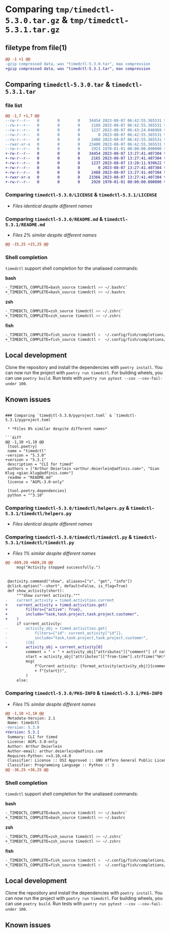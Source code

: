 # Comparing `tmp/timedctl-5.3.0.tar.gz` & `tmp/timedctl-5.3.1.tar.gz`

## filetype from file(1)

```diff
@@ -1 +1 @@
-gzip compressed data, was "timedctl-5.3.0.tar", max compression
+gzip compressed data, was "timedctl-5.3.1.tar", max compression
```

## Comparing `timedctl-5.3.0.tar` & `timedctl-5.3.1.tar`

### file list

```diff
@@ -1,7 +1,7 @@
--rw-r--r--   0        0        0    34454 2023-08-07 06:42:55.365531 timedctl-5.3.0/LICENSE
--rw-r--r--   0        0        0     2168 2023-08-07 06:42:55.365531 timedctl-5.3.0/README.md
--rw-r--r--   0        0        0     1237 2023-08-07 06:43:24.046969 timedctl-5.3.0/pyproject.toml
--rw-r--r--   0        0        0        0 2023-08-07 06:42:55.365531 timedctl-5.3.0/timedctl/__init__.py
--rw-r--r--   0        0        0     2488 2023-08-07 06:42:55.365531 timedctl-5.3.0/timedctl/helpers.py
--rwxr-xr-x   0        0        0    23400 2023-08-07 06:42:55.365531 timedctl-5.3.0/timedctl/timedctl.py
--rw-r--r--   0        0        0     2923 1970-01-01 00:00:00.000000 timedctl-5.3.0/PKG-INFO
+-rw-r--r--   0        0        0    34454 2023-08-07 13:27:41.407304 timedctl-5.3.1/LICENSE
+-rw-r--r--   0        0        0     2165 2023-08-07 13:27:41.407304 timedctl-5.3.1/README.md
+-rw-r--r--   0        0        0     1237 2023-08-07 13:28:11.939622 timedctl-5.3.1/pyproject.toml
+-rw-r--r--   0        0        0        0 2023-08-07 13:27:41.407304 timedctl-5.3.1/timedctl/__init__.py
+-rw-r--r--   0        0        0     2488 2023-08-07 13:27:41.407304 timedctl-5.3.1/timedctl/helpers.py
+-rwxr-xr-x   0        0        0    23366 2023-08-07 13:27:41.407304 timedctl-5.3.1/timedctl/timedctl.py
+-rw-r--r--   0        0        0     2920 1970-01-01 00:00:00.000000 timedctl-5.3.1/PKG-INFO
```

### Comparing `timedctl-5.3.0/LICENSE` & `timedctl-5.3.1/LICENSE`

 * *Files identical despite different names*

### Comparing `timedctl-5.3.0/README.md` & `timedctl-5.3.1/README.md`

 * *Files 2% similar despite different names*

```diff
@@ -15,25 +15,25 @@
 ```
 
 ### Shell completion
 `timedctl` support shell completion for the unaliased commands:
 
 **bash**
 ```bash
-_TIMEDCTL_COMPLETE=bash_source timedctl >> ~/.bashrc`
+_TIMEDCTL_COMPLETE=bash_source timedctl >> ~/.bashrc
 ```
 
 **zsh**
 ```bash
-_TIMEDCTL_COMPLETE=zsh_source timedctl >> ~/.zshrc`
+_TIMEDCTL_COMPLETE=zsh_source timedctl >> ~/.zshrc
 ```
 
 **fish**
 ```bash
-_TIMEDCTL_COMPLETE=fish_source timedctl >  ~/.config/fish/completions/timedctl.fish`
+_TIMEDCTL_COMPLETE=fish_source timedctl >  ~/.config/fish/completions/timedctl.fish
 ```
 
 ## Local development
 Clone the repository and install the dependencies with `poetry install`. You can now run the project with `poetry run timedctl`. For building wheels, you can use `poetry build`.
 Run tests with `poetry run pytest --cov --cov-fail-under 100`.
 
 ## Known issues
```

### Comparing `timedctl-5.3.0/pyproject.toml` & `timedctl-5.3.1/pyproject.toml`

 * *Files 8% similar despite different names*

```diff
@@ -1,10 +1,10 @@
 [tool.poetry]
 name = "timedctl"
-version = "5.3.0"
+version = "5.3.1"
 description = "CLI for timed"
 authors = ["Arthur Deierlein <arthur.deierlein@adfinis.com>", "Gian Klug <gian.klug@adfinis.com>"]
 readme = "README.md"
 license = "AGPL-3.0-only"
 
 [tool.poetry.dependencies]
 python = "^3.10"
```

### Comparing `timedctl-5.3.0/timedctl/helpers.py` & `timedctl-5.3.1/timedctl/helpers.py`

 * *Files identical despite different names*

### Comparing `timedctl-5.3.0/timedctl/timedctl.py` & `timedctl-5.3.1/timedctl/timedctl.py`

 * *Files 1% similar despite different names*

```diff
@@ -609,20 +609,20 @@
     msg("Activity stopped successfully.")
 
 
 @activity.command("show", aliases=["s", "get", "info"])
 @click.option("--short", default=False, is_flag=True)
 def show_activity(short):
     """Show current activity."""
-    current_activity = timed.activities.current
+    current_activity = timed.activities.get(
+        filters={"active": True},
+        include="task,task.project,task.project.customer",
+    )
     if current_activity:
-        activity_obj = timed.activities.get(
-            filters={"id": current_activity["id"]},
-            include="task,task.project,task.project.customer",
-        )[0]
+        activity_obj = current_activity[0]
         comment = " > " + activity_obj["attributes"]["comment"] if not short else ""
         start = activity_obj["attributes"]["from-time"].strftime("%H:%M:%S")
         msg(
             f"Current activity: {format_activity(activity_obj)}{comment} (Since "
             + f"{start})",
         )
     else:
```

### Comparing `timedctl-5.3.0/PKG-INFO` & `timedctl-5.3.1/PKG-INFO`

 * *Files 1% similar despite different names*

```diff
@@ -1,10 +1,10 @@
 Metadata-Version: 2.1
 Name: timedctl
-Version: 5.3.0
+Version: 5.3.1
 Summary: CLI for timed
 License: AGPL-3.0-only
 Author: Arthur Deierlein
 Author-email: arthur.deierlein@adfinis.com
 Requires-Python: >=3.10,<4.0
 Classifier: License :: OSI Approved :: GNU Affero General Public License v3
 Classifier: Programming Language :: Python :: 3
@@ -36,25 +36,25 @@
 ```
 
 ### Shell completion
 `timedctl` support shell completion for the unaliased commands:
 
 **bash**
 ```bash
-_TIMEDCTL_COMPLETE=bash_source timedctl >> ~/.bashrc`
+_TIMEDCTL_COMPLETE=bash_source timedctl >> ~/.bashrc
 ```
 
 **zsh**
 ```bash
-_TIMEDCTL_COMPLETE=zsh_source timedctl >> ~/.zshrc`
+_TIMEDCTL_COMPLETE=zsh_source timedctl >> ~/.zshrc
 ```
 
 **fish**
 ```bash
-_TIMEDCTL_COMPLETE=fish_source timedctl >  ~/.config/fish/completions/timedctl.fish`
+_TIMEDCTL_COMPLETE=fish_source timedctl >  ~/.config/fish/completions/timedctl.fish
 ```
 
 ## Local development
 Clone the repository and install the dependencies with `poetry install`. You can now run the project with `poetry run timedctl`. For building wheels, you can use `poetry build`.
 Run tests with `poetry run pytest --cov --cov-fail-under 100`.
 
 ## Known issues
```

